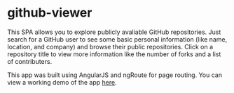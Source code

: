 # github-viewer

This SPA allows you to explore publicly avaliable GitHub repositories. Just search for a GitHub user to see some basic personal information (like name, location, and company) and browse their public repositories. Click on a repository title to view more information like the number of forks and a list of contributers.

This app was built using AngularJS and ngRoute for page routing. You can view a working demo of the app <a href="https://krisheinrich.github.io/github-viewer/#/main">here</a>.
